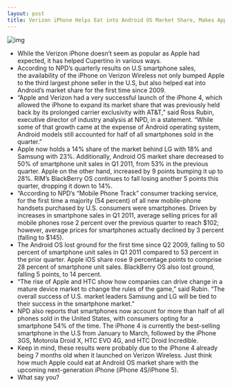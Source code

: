 ```yaml
---
layout: post
title: Verizon iPhone Helps Eat into Android OS Market Share, Makes Apple 3rd Largest
---
```

![img](http://media.idownloadblog.com/wp-content/uploads/2011/04/Verizon-iPhone-4.jpg)
* While the Verizon iPhone doesn’t seem as popular as Apple had expected, it has helped Cupertino in various ways.
* According to NPD’s quarterly results on U.S smartphone sales, the availability of the iPhone on Verizon Wireless not only bumped Apple to the third largest phone seller in the U.S, but also helped eat into Android’s market share for the first time since 2009. 
* “Apple and Verizon had a very successful launch of the iPhone 4, which allowed the iPhone to expand its market share that was previously held back by its prolonged carrier exclusivity with AT&T,” said Ross Rubin, executive director of industry analysis at NPD, in a statement. “While some of that growth came at the expense of Android operating system, Android models still accounted for half of all smartphones sold in the quarter.”
* Apple now holds a 14% share of the market behind LG with 18% and Samsung with 23%. Additionally, Android OS market share decreased to 50% of smartphone unit sales in Q1 2011, from 53% in the previous quarter. Apple on the other hand, increased by 9 points bumping it up to 28%. RIM’s BlackBerry OS continues to fall losing another 5 points this quarter, dropping it down to 14%.
* “According to NPD’s “Mobile Phone Track” consumer tracking service, for the first time a majority (54 percent) of all new mobile-phone handsets purchased by U.S. consumers were smartphones. Driven by increases in smartphone sales in Q1 2011, average selling prices for all mobile phones rose 2 percent over the previous quarter to reach $102; however, average prices for smartphones actually declined by 3 percent (falling to $145).
* The Android OS lost ground for the first time since Q2 2009, falling to 50 percent of smartphone unit sales in Q1 2011 compared to 53 percent in the prior quarter. Apple iOS share rose 9 percentage points to comprise 28 percent of smartphone unit sales. BlackBerry OS also lost ground, falling 5 points, to 14 percent.
* “The rise of Apple and HTC show how companies can drive change in a mature device market to change the rules of the game,” said Rubin. “The overall success of U.S. market leaders Samsung and LG will be tied to their success in the smartphone market.”
* NPD also reports that smartphones now account for more than half of all phones sold in the United States, with consumers opting for a smartphone 54% of the time. The iPhone 4 is currently the best-selling smartphone in the U.S from January to March, followed by the iPhone 3GS, Motorola Droid X, HTC EVO 4G, and HTC Droid Incredible.
* Keep in mind, these results were probably due to the iPhone 4 already being 7 months old when it launched on Verizon Wireless. Just think how much Apple could eat at Android OS market share with the upcoming next-generation iPhone (iPhone 4S/iPhone 5).
* What say you?

